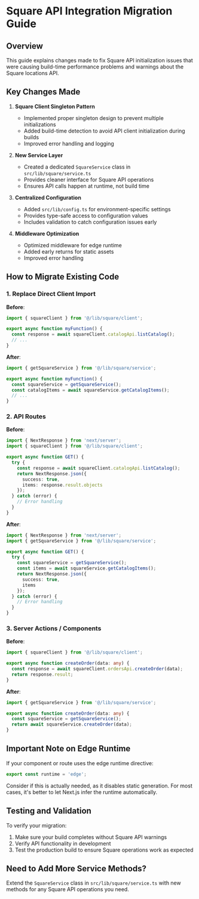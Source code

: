 # Square API Integration Migration Guide

## Overview

This guide explains changes made to fix Square API initialization issues that were causing build-time performance problems and warnings about the Square locations API.

## Key Changes Made

1. **Square Client Singleton Pattern**
   - Implemented proper singleton design to prevent multiple initializations
   - Added build-time detection to avoid API client initialization during builds
   - Improved error handling and logging

2. **New Service Layer**
   - Created a dedicated `SquareService` class in `src/lib/square/service.ts`
   - Provides cleaner interface for Square API operations
   - Ensures API calls happen at runtime, not build time

3. **Centralized Configuration**
   - Added `src/lib/config.ts` for environment-specific settings
   - Provides type-safe access to configuration values
   - Includes validation to catch configuration issues early

4. **Middleware Optimization**
   - Optimized middleware for edge runtime
   - Added early returns for static assets
   - Improved error handling

## How to Migrate Existing Code

### 1. Replace Direct Client Import

**Before**:
```typescript
import { squareClient } from '@/lib/square/client';

export async function myFunction() {
  const response = await squareClient.catalogApi.listCatalog();
  // ...
}
```

**After**:
```typescript
import { getSquareService } from '@/lib/square/service';

export async function myFunction() {
  const squareService = getSquareService();
  const catalogItems = await squareService.getCatalogItems();
  // ...
}
```

### 2. API Routes

**Before**:
```typescript
import { NextResponse } from 'next/server';
import { squareClient } from '@/lib/square/client';

export async function GET() {
  try {
    const response = await squareClient.catalogApi.listCatalog();
    return NextResponse.json({ 
      success: true, 
      items: response.result.objects 
    });
  } catch (error) {
    // Error handling
  }
}
```

**After**:
```typescript
import { NextResponse } from 'next/server';
import { getSquareService } from '@/lib/square/service';

export async function GET() {
  try {
    const squareService = getSquareService();
    const items = await squareService.getCatalogItems();
    return NextResponse.json({ 
      success: true, 
      items 
    });
  } catch (error) {
    // Error handling
  }
}
```

### 3. Server Actions / Components

**Before**:
```typescript
import { squareClient } from '@/lib/square/client';

export async function createOrder(data: any) {
  const response = await squareClient.ordersApi.createOrder(data);
  return response.result;
}
```

**After**:
```typescript
import { getSquareService } from '@/lib/square/service';

export async function createOrder(data: any) {
  const squareService = getSquareService();
  return await squareService.createOrder(data);
}
```

## Important Note on Edge Runtime

If your component or route uses the edge runtime directive:

```typescript
export const runtime = 'edge';
```

Consider if this is actually needed, as it disables static generation. For most cases, it's better to let Next.js infer the runtime automatically.

## Testing and Validation

To verify your migration:

1. Make sure your build completes without Square API warnings
2. Verify API functionality in development
3. Test the production build to ensure Square operations work as expected

## Need to Add More Service Methods?

Extend the `SquareService` class in `src/lib/square/service.ts` with new methods for any Square API operations you need. 